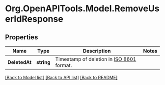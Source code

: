 # Org.OpenAPITools.Model.RemoveUserIdResponse

## Properties

Name | Type | Description | Notes
------------ | ------------- | ------------- | -------------
**DeletedAt** | **string** | Timestamp of deletion in [ISO 8601](https://wikipedia.org/wiki/ISO_8601) format. | 

[[Back to Model list]](../README.md#documentation-for-models) [[Back to API list]](../README.md#documentation-for-api-endpoints) [[Back to README]](../README.md)

